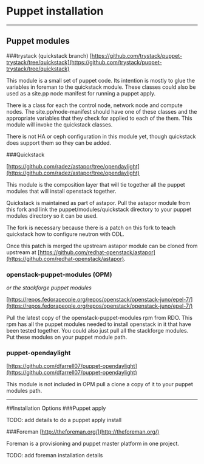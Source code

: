 # Puppet installation

---
## Puppet modules

###trystack (quickstack branch)
[https://github.com/trystack/puppet-trystack/tree/quickstack](https://github.com/trystack/puppet-trystack/tree/quickstack)

This module is a small set of puppet code. Its intention is mostly to glue the variables in foreman to the quickstack module. These classes could also be used as a site.pp node manifest for running a puppet apply.

There is a class for each the control node, network node and compute nodes. The site.pp/node-manifest should have one of these classes and the
appropriate variables that they check for applied to each of the them. This module will invoke the quickstack classes.

There is not HA or ceph configuration in this module yet, though quickstack does support them so they can be added.

###Quickstack

[https://github.com/radez/astapor/tree/opendaylight](https://github.com/radez/astapor/tree/opendaylight)

This module is the composition layer that will tie together all the puppet modules that will install openstack together.

Quickstack is maintained as part of astapor. Pull the astapor module from this fork and link the  puppet/modules/quickstack directory to your puppet modules directory so it can be used.

The fork is necessary because there is a patch on this fork to teach quickstack how to configure neutron with ODL.

Once this patch is merged the upstream astapor module can be cloned from upstream at
[https://github.com/redhat-openstack/astapor](https://github.com/redhat-openstack/astapor).

### openstack-puppet-modules (OPM) 
*or the stackforge puppet modules*

[https://repos.fedorapeople.org/repos/openstack/openstack-juno/epel-7/](https://repos.fedorapeople.org/repos/openstack/openstack-juno/epel-7/)

Pull the latest copy of the openstack-puppet-modules rpm from RDO. This rpm has all the puppet modules needed to install openstack in it that have been tested together. You could also just pull all the stackforge modules. Put these modules on your puppet module path.

### puppet-opendaylight
[https://github.com/dfarrell07/puppet-opendaylight](https://github.com/dfarrell07/puppet-opendaylight)

This module is not included in OPM pull a clone a copy of it to your puppet modules path.

---
##Installation Options
###Puppet apply

TODO: add details to do a puppet apply install

###Foreman
[http://theforeman.org/](http://theforeman.org/)

Foreman is a provisioning and puppet master platform in one project.

TODO: add foreman installation details


